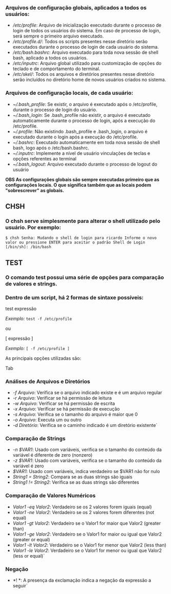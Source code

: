 ### Arquivos de configuração globais, aplicados a todos os usuários:

- */etc/profile*: Arquivo de inicialização executado durante o processo de login de todos os usuários do sistema. Em caso de processo de login, será sempre o primeiro arquivo executado.
- */etc/profile.d/*: Todos os scripts presentes nesse diretório serão executados durante o processo de login de cada usuário do sistema.
- */etc/bash.bashrc*: Arquivo executado para toda nova sessão de shell bash, aplicado a todos os usuários. 
- */etc/inputrc*: Arquivo global utilizado para customização de opções do teclado e de comportamento do terminal.
- */etc/skel/*: Todos os arquivos e diretórios presentes nesse diretório serão incluídos no diretório home de novos usuários criados no sistema.

### Arquivos de configuração locais, de cada usuário:

- *~/.bash_profile*: Se existir, o arquivo é executado após o /etc/profile, durante o processo de login do usuário.
- *~/.bash_login*: Se .bash_profile não existir, o arquivo é executado automaticamente durante o processo de login, após a execução do /etc/profile.
- *~/.profile*: Não existindo .bash_profile e .bash_login, o arquivo é executado durante o login após a execução do /etc/profile.
- *~/.bashrc*: Executado automaticamente em toda nova sessão de shell bash, logo após o /etc/bash.bashrc.
- *~/.inputrc*: Implemente a nível de usuário vinculações de teclas e opções referentes ao terminal
- *~/.bash_logout*: Arquivo executado durante o processo de logout do usuário

**OBS As configurações globais são sempre executadas primeiro que as configurações locais. O que significa também que as locais podem "sobrescrever" as globais.**

## CHSH

### O chsh serve simplesmente para alterar o shell utilizado pelo usuário. Por exemplo:

`$ chsh
Senha:
Mudando o shell de login para ricardo
Informe o novo valor ou pressione ENTER para aceitar o padrão
    Shell de Login [/bin/sh]: /bin/bash`

## TEST

### O comando test possui uma série de opções para comparação de valores e strings.

### Dentro de um script, há 2 formas de sintaxe possíveis:

test expressão

*Exemplo:* `test -f /etc/profile`

ou 

[ expressão ]

*Exemplo:* `[ -f /etc/profile ]`

As principais opções utilizadas são:

Tab

### Análises de Arquivos e Diretórios

- *-f Arquivo*: Verifica se o arquivo indicado existe e é um arquivo regular
- *-r Arquivo*: Verificar se há permissão de leitura
- *-w Arquivo*: Verificar se há permissão de escrita
- *-x Arquivo*: Verificar se há permissão de execução
- *-s Arquivo*: Verifica se o tamanho do arquivo é maior que 0
- *-o Arquivo*: Executa um ou outro
- *-d Diretório*: Verifica se o caminho indicado é um diretório existente`


### Comparação de Strings

- *-n $VAR1*: Usado com variáveis, verifica se o tamanho do conteúdo da variável é diferente de zero (nonzero)
- *-z $VAR1*: Usado com variáveis, verifica se o tamanho do conteúdo da variável é zero
- *$VAR1*: Usado com variáveis, indica verdadeiro se $VAR1 não for nulo
- *String1 = String2*: Compara se as duas strings são iguais
- *String1 != String2*: Verifica se as duas strings são diferentes



### Comparação de Valores Numéricos

- *Valor1 -eq Valor2*: Verdadeiro se os 2 valores forem iguais (equal)
- *Valor1 -ne Valor2*: Verdadeiro se os 2 valores forem diferentes (not equal)
- *Valor1 -gt Valor2*: Verdadeiro se o Valor1 for maior que Valor2 (greater than)
- *Valor1 -ge Valor2*: Verdadeiro se o Valor1 for maior ou igual que Valor2 (greater or equal)
- *Valor1 -lt Valor2*: Verdadeiro se o Valor1 for menor que Valor2 (less than)
- *Valor1 -le Valor2*: Verdadeiro se o Valor1 for menor ou igual que Valor2 (less or equal)`



### Negação

- *! *: A presença da exclamação indica a negação da expressão a seguir`
